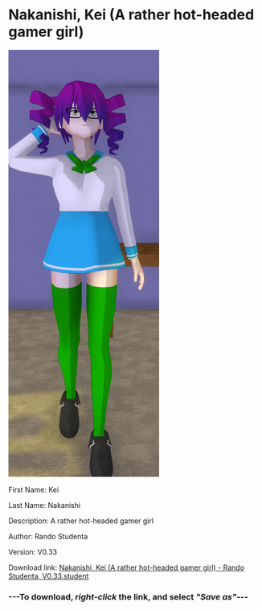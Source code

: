 # Nakanishi, Kei (A rather hot-headed gamer girl)

<img src = "https://raw.githubusercontent.com/Arbiter1223/Daigaku-Gurashi-Custom-Students/master/Students/Files/Nakanishi%2C%20Kei%20(A%20rather%20hot-headed%20gamer%20girl).png">

First Name: Kei

Last Name: Nakanishi

Description: A rather hot-headed gamer girl

Author: Rando Studenta

Version: V0.33

Download link: <a href="https://raw.githubusercontent.com/Arbiter1223/Daigaku-Gurashi-Custom-Students/master/Students/Files/Nakanishi%2C%20Kei%20(A%20rather%20hot-headed%20gamer%20girl)%20-%20Rando%20Studenta%2C%20V0.33.student">Nakanishi, Kei (A rather hot-headed gamer girl) - Rando Studenta, V0.33.student</a>

### ---**To download, _right-click_ the link, and select _"Save as"_**---
